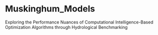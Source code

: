# Muskinghum_Models
Exploring the Performance Nuances of Computational Intelligence-Based Optimization Algorithms through Hydrological Benchmarking
